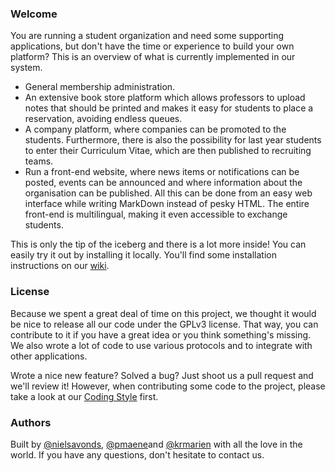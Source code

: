 ### Welcome
You are running a student organization and need some supporting applications, but don't have the time or experience to build your own platform? This is an overview of what is currently implemented in our system.

* General membership administration.
* An extensive book store platform which allows professors to upload notes that should be printed and makes it easy for students to place a reservation, avoiding endless queues.
* A company platform, where companies can be promoted to the students. Furthermore, there is also the possibility for last year students to enter their Curriculum Vitae, which are then published to recruiting teams.
* Run a front-end website, where news items or notifications can be posted, events can be announced and where information about the organisation can be published. All this can be done from an easy web interface while writing MarkDown instead of pesky HTML. The entire front-end is multilingual, making it even accessible to exchange students.

This is only the tip of the iceberg and there is a lot more inside! You can easily try it out by installing it locally. You'll find some installation instructions on our [wiki](https://github.com/LitusProject/Litus/wiki).

### License
Because we spent a great deal of time on this project, we thought it would be nice to release all our code under the GPLv3 license. That way, you can contribute to it if you have a great idea or you think something's missing. We also wrote a lot of code to use various protocols and to integrate with other applications.

Wrote a nice new feature? Solved a bug? Just shoot us a pull request and we'll review it! However, when contributing some code to the project, please take a look at our [Coding Style](https://github.com/LitusProject/Litus/wiki/Style) first.

### Authors
Built by [@nielsavonds](https://github.com/nielsavonds), [@pmaene](https://github.com/pmaene)and [@krmarien](https://github.com/krmarien) with all the love in the world. If you have any questions, don't hesitate to contact us.
